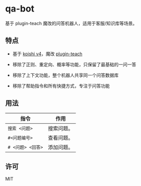 # qa-bot

基于 plugin-teach 魔改的问答机器人，适用于客服/知识库等场景。

## 特点

- 基于 [koishi v4](https://koishi.js.org/)，魔改 [plugin-teach](https://github.com/koishijs/koishi/tree/master/plugins/teach)

- 移除了正则、重定向、概率等功能，只保留了最基础的一问一答

- 移除了上下文功能，整个机器人共享同一个问答数据库

- 移除了帮助指令和所有快捷方式，专注于问答功能

## 用法

指令|作用
-|-
`搜索 <问题>`|搜索问题。
`#<问题编号>`|查看问题。
`# <问题> <回答>`|添加问题。

## 许可

MIT
